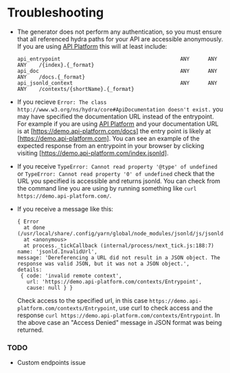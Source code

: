 
# Troubleshooting
* The generator does not perform any authentication, so you must ensure that all referenced hydra paths for your API are accessible anonymously. If you are using [API Platform](https://api-platform.com) this will at least include:
  ```
  api_entrypoint                                       ANY      ANY      ANY    /{index}.{_format}
  api_doc                                              ANY      ANY      ANY    /docs.{_format}
  api_jsonld_context                                   ANY      ANY      ANY    /contexts/{shortName}.{_format}
  ```

* If you recieve `Error: The class http://www.w3.org/ns/hydra/core#ApiDocumentation doesn't exist.` you may have specified the documentation URL instead of the entrypoint. For example if you are using [API Platform](https://api-platform.com) and your documentation URL is at [https://demo.api-platform.com/docs] the entry point is likely at [https://demo.api-platform.com]. You can see an example of the expected response from an entrypoint in your browser by clicking visiting [https://demo.api-platform.com/index.jsonld].    

* If you receive `TypeError: Cannot read property '@type' of undefined` or `TypeError: Cannot read property '0' of undefined` check that the URL you specified is accessible and returns jsonld.  You can check from the command line you are using by running something like `curl https://demo.api-platform.com/`.

* If you receive a message like this:
  ```
  { Error
    at done (/usr/local/share/.config/yarn/global/node_modules/jsonld/js/jsonld.js:6851:19)
    at <anonymous>
    at process._tickCallback (internal/process/next_tick.js:188:7)
  name: 'jsonld.InvalidUrl',
  message: 'Dereferencing a URL did not result in a JSON object. The response was valid JSON, but it was not a JSON object.',
  details:
   { code: 'invalid remote context',
     url: 'https://demo.api-platform.com/contexts/Entrypoint',
     cause: null } }
  ```

  Check access to the specified url, in this case `https://demo.api-platform.com/contexts/Entrypoint`, use curl to check access and the response `curl https://demo.api-platform.com/contexts/Entrypoint`. In the above case an "Access Denied" message in JSON format was being returned. 
  
  
### TODO
* Custom endpoints issue  

